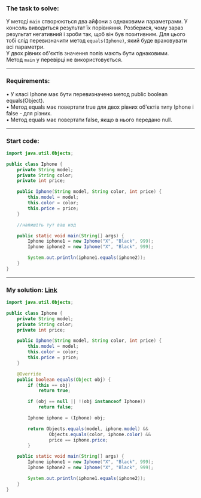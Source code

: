 ### **The task to solve:**  

У методі `main` створюються два айфони з однаковими параметрами.
У консоль виводиться результат їх порівняння. Розберися, чому зараз результат негативний і зроби так, щоб він був позитивним. Для цього тобі слід перевизначити метод `equals(Iphone)`, який буде враховувати всі параметри.  
У двох рівних об'єктів значення полів мають бути однаковими.  
Метод `main` у перевірці не використовується.

---

### **Requirements:**  

• У класі Iphone має бути перевизначено метод public boolean equals(Object).  
• Метод equals має повертати true для двох рівних об'єктів типу Iphone і false - для різних.  
• Метод equals має повертати false, якщо в нього передано null.

---

### **Start code:**  

```java
import java.util.Objects;

public class Iphone {
    private String model;
    private String color;
    private int price;

    public Iphone(String model, String color, int price) {
        this.model = model;
        this.color = color;
        this.price = price;
    }

    //напишіть тут ваш код

    public static void main(String[] args) {
        Iphone iphone1 = new Iphone("X", "Black", 999);
        Iphone iphone2 = new Iphone("X", "Black", 999);

        System.out.println(iphone1.equals(iphone2));
    }
}
```

---

### **My solution: [Link](./src/Iphone.java)**  

```java
import java.util.Objects;

public class Iphone {
    private String model;
    private String color;
    private int price;

    public Iphone(String model, String color, int price) {
        this.model = model;
        this.color = color;
        this.price = price;
    }

    @Override
    public boolean equals(Object obj) {
        if (this == obj)
            return true;

        if (obj == null || !(obj instanceof Iphone))
            return false;

        Iphone iphone = (Iphone) obj;

        return Objects.equals(model, iphone.model) &&
                Objects.equals(color, iphone.color) && 
                price == iphone.price;
        }

    public static void main(String[] args) {
        Iphone iphone1 = new Iphone("X", "Black", 999);
        Iphone iphone2 = new Iphone("X", "Black", 999);

        System.out.println(iphone1.equals(iphone2));
    }
}
```
